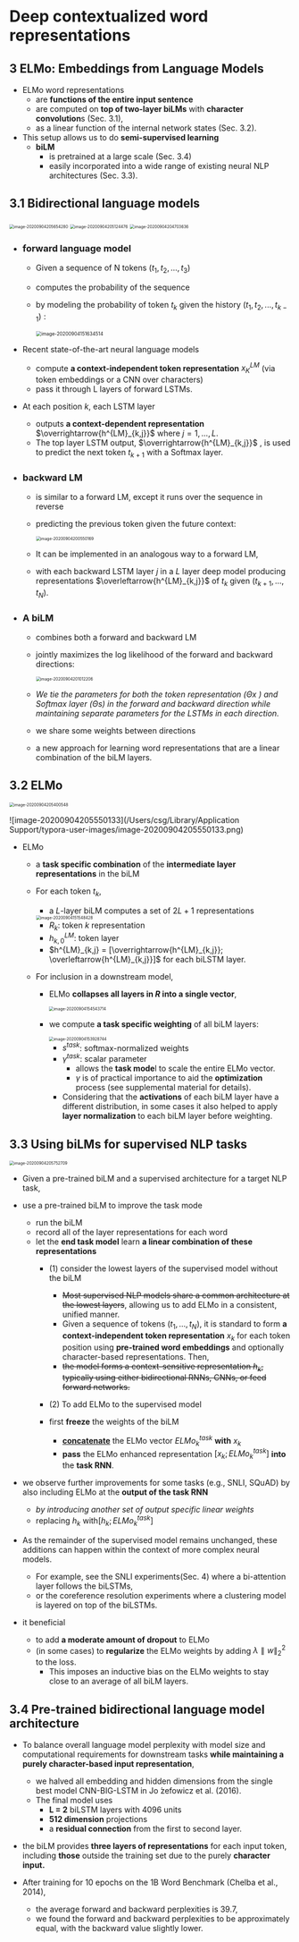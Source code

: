 # Deep contextualized word representations

## 3 ELMo: Embeddings from Language Models

- ELMo word representations 
  - are **functions of the entire input sentence**
  - are computed on **top of two-layer biLMs** with **character convolution**s (Sec. 3.1),
  - as a linear function of the internal network states (Sec. 3.2).
- This setup allows us to do **semi-supervised learning**
  -  **biLM** 
     - is pretrained at a large scale (Sec. 3.4) 
     - easily incorporated into a wide range of existing neural NLP architectures (Sec. 3.3).

## 3.1 Bidirectional language models

<img src="/Users/csg/Library/Application Support/typora-user-images/image-20200904205654280.png" alt="image-20200904205654280" style="zoom:50%;" />

<img src="/Users/csg/Library/Application Support/typora-user-images/image-20200904205124476.png" alt="image-20200904205124476" style="zoom:50%;" />

<img src="/Users/csg/Library/Application Support/typora-user-images/image-20200904204703636.png" alt="image-20200904204703636" style="zoom:50%;" />

- ### forward language model 

  - Given a sequence of N tokens $(t_1, t_2, ..., t_3)$

  - computes the probability of the sequence 

  - by modeling the probability of token $t_k$ given the history  $(t_1, t_2, ..., t_{k-1})$ : 

    <img src="/Users/csg/Library/Application Support/typora-user-images/image-20200904151634514.png" alt="image-20200904151634514" style="zoom:60%;" />

    

- Recent state-of-the-art neural language models

  -  compute **a context-independent token representation** $x^{LM}_K$ (via token embeddings or a CNN over characters) 
  -  pass it through L layers of forward LSTMs. 

* At each position $k$, each LSTM layer 

  * outputs **a context-dependent representation** $\overrightarrow{h^{LM}_{k,j}}$ where $j = 1,...,L$.
  * The top layer LSTM output, $\overrightarrow{h^{LM}_{k,j}}$  , is used to predict the next token $t_{k+1}$ with a Softmax layer.

* ### backward LM 

  * is similar to a forward LM, except it runs over the sequence in reverse

  * predicting the previous token given the future context:

    <img src="/Users/csg/Library/Application Support/typora-user-images/image-20200904200550169.png" alt="image-20200904200550169" style="zoom:50%;" />

  * It can be implemented in an analogous way to a forward LM, 

  * with each backward LSTM layer $j$ in a $L$ layer deep model producing representations $\overleftarrow{h^{LM}_{k,j}}$ of $t_k$ given $(t_{k+1},...,t_N)$.

* ### A biLM 

  * combines both a forward and backward LM

  * jointly maximizes the log likelihood of the forward and backward directions:

    <img src="/Users/csg/Library/Application Support/typora-user-images/image-20200904201012206.png" alt="image-20200904201012206" style="zoom:50%;" />

  * *We tie the parameters for both the token representation (Θx ) and Softmax layer (Θs) in the forward and backward direction while maintaining separate parameters for the LSTMs in each direction.*

  * we share some weights between directions 

  * a new approach for learning word representations that are a linear combination of the biLM layers.

## 3.2 ELMo

<img src="/Users/csg/Library/Application Support/typora-user-images/image-20200904205400548.png" alt="image-20200904205400548" style="zoom:50%;" />

![image-20200904205550133](/Users/csg/Library/Application Support/typora-user-images/image-20200904205550133.png)

* ELMo

  * a **task specific combination** of the **intermediate layer representations** in the biLM

  * For each token $t_k$, 

    * a $L$-layer biLM computes a set of $2L + 1$ representations

    <img src="/Users/csg/Library/Application Support/typora-user-images/image-20200904151548428.png" alt="image-20200904151548428" style="zoom:50%;" />

    * $R_k$: token $k$ representation
    * $h^{LM}_{k,0}$: token layer
    * $h^{LM}_{k,j} = [\overrightarrow{h^{LM}_{k,j}}; \overleftarrow{h^{LM}_{k,j}}]$ for each biLSTM layer.

  * For inclusion in a downstream model, 

    * ELMo **collapses all layers in $R$ into a single vector**,

      <img src="/Users/csg/Library/Application Support/typora-user-images/image-20200904154543714.png" alt="image-20200904154543714" style="zoom:50%;" />

    * we compute **a task specific weighting** of all biLM layers:

      <img src="/Users/csg/Library/Application Support/typora-user-images/image-20200904153928744.png" alt="image-20200904153928744" style="zoom:50%;" />

      * $s^{task}$: softmax-normalized weights 
      * $γ^{task}$: scalar parameter
        * allows the **task mode**l to scale the entire ELMo vector. 
        * $γ$ is of practical importance to aid the **optimization** process (see supplemental material for details). 
      * Considering that the **activations** of each biLM layer have a different distribution, in some cases it also helped to apply **layer normalization** to each biLM layer before weighting.


## 3.3 Using biLMs for supervised NLP tasks

<img src="/Users/csg/Library/Application Support/typora-user-images/image-20200904205752709.png" alt="image-20200904205752709" style="zoom:50%;" />

* Given a pre-trained biLM and a supervised architecture for a target NLP task, 
* use a pre-trained biLM to improve the task mode
  * run the biLM
  * record all of the layer representations for each word
  * let the **end task model** learn **a linear combination of these representations**
    * (1) consider the lowest layers of the supervised model without the biLM

      * ~~Most supervised NLP models share a common architecture at the lowest layers~~, allowing us to add ELMo in a consistent, unified manner. 
      * Given a sequence of tokens $(t_1,...,t_N)$, it is standard to form **a context-independent token representation** $x_k$ for each token position using **pre-trained word embeddings** and optionally character-based representations. Then,
      * ~~the model forms a context-sensitive representation $h_k$, typically using either bidirectional RNNs, CNNs, or feed forward networks.~~

    * (2) To add ELMo to the supervised model
    * first **freeze** the weights of the biLM
      * <u>**concatenate**</u> the ELMo vector $ELMo^{task}_k$ **with** $x_k$ 
      * **pass** the ELMo enhanced representation $[x_k; ELMo^{task}_k]$ **into** the **task RNN**. 
* we observe further improvements for some tasks (e.g., SNLI, SQuAD) by also including ELMo at the **output of the task RNN** 

  * *by introducing another set of output specific linear weights* 
  * replacing $h_k$ with$[h_k; ELMo^{task}_k]$  
* As the remainder of the supervised model remains unchanged, these additions can happen within the context of more complex neural models. 
  * For example, see the SNLI experiments(Sec. 4) where a bi-attention layer follows the biLSTMs, 
  * or the coreference resolution experiments where a clustering model is layered on top of the biLSTMs.
* it beneficial 
  * to add **a moderate amount of dropout** to ELMo
  * (in some cases) to **regularize** the ELMo weights by adding $λ∥w∥^2_2$ to the loss. 
    * This imposes an inductive bias on the ELMo weights to stay close to an average of all biLM layers.



## 3.4 Pre-trained bidirectional language model architecture

* To balance overall language model perplexity with model size and computational requirements for downstream tasks **while maintaining a purely character-based input representation**, 

  * we halved all embedding and hidden dimensions from the single best model CNN-BIG-LSTM in Jo ́zefowicz et al. (2016).
  * The final model uses 
    * **L = 2** biLSTM layers with 4096 units 
    * **512 dimension** projections 
    * a **residual connection** from the first to second layer.

* the biLM provides **three layers of representations** for each input token, including **those** outside the training set due to the purely **character input.** 

* After training for 10 epochs on the 1B Word Benchmark (Chelba et al., 2014), 

  * the average forward and backward perplexities is 39.7,
  * we found the forward and backward perplexities to be approximately equal, with the backward value slightly lower.

  
